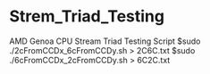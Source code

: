 # Strem_Triad_Testing
AMD Genoa CPU Stream Triad Testing Script
$sudo ./2cFromCCDx_6cFromCCDy.sh > 2C6C.txt
$sudo ./6cFromCCDx_2cFromCCDy.sh > 6C2C.txt
